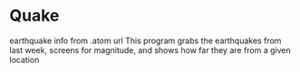 # Quake
earthquake info from .atom url
This program grabs the earthquakes from last week, screens for magnitude, and shows how far they are from a given location
